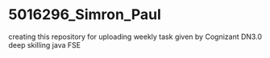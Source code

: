 # 5016296_Simron_Paul
creating this repository for uploading weekly task given by Cognizant DN3.0 deep skilling java FSE

